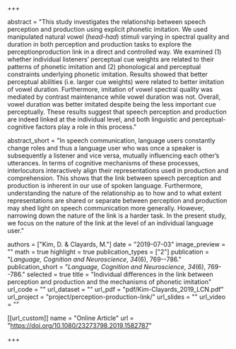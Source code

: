 +++

abstract = "This study investigates the relationship between speech perception and production using explicit phonetic imitation. We used manipulated natural vowel (*head-had*) stimuli varying in spectral quality and duration in both perception and production tasks to explore the perceptionproduction link in a direct and controlled way. We examined (1) whether individual listeners’ perceptual cue weights are related to their patterns of phonetic imitation and (2) phonological and perceptual constraints underlying phonetic imitation. Results showed that better perceptual abilities (i.e. larger cue weights) were related to better imitation of vowel duration. Furthermore, imitation of vowel spectral quality was mediated by contrast maintenance while vowel duration was not. Overall, vowel duration was better imitated despite being the less important cue perceptually. These results suggest that speech perception and production are indeed linked at the individual level, and both linguistic and perceptual-cognitive factors play a role in this process."

abstract_short = "In speech communication, language users constantly change roles and thus a language user who was once a speaker is subsequently a listener and vice versa, mutually influencing each other’s utterances. In terms of cognitive mechanisms of these processes, interlocutors interactively align their representations used in production and comprehension. This shows that the link between speech perception and production is inherent in our use of spoken language. Furthermore, understanding the nature of the relationship as to how and to what extent representations are shared or separate between perception and production may shed light on speech communication more generally. However, narrowing down the nature of the link is a harder task. In the present study, we focus on the nature of the link at the level of an individual language user."

authors = ["Kim, D. & Clayards, M."]
date = "2019-07-03"
image_preview = ""
math = true
highlight = true
publication_types = ["2"]
publication = "*Language, Cognition and Neuroscience*, *34*(6), 769--786."
publication_short = "*Language, Cognition and Neuroscience*, *34*(6), 769--786."
selected = true
title = "Individual differences in the link between perception and production and the mechanisms of phonetic imitation"
url_code = ""
url_dataset = ""
url_pdf = "pdf/Kim-Clayards_2019_LCN.pdf"
url_project = "project/perception-production-link/"
url_slides = ""
url_video = ""

[[url_custom]]
name = "Online Article"
url = "https://doi.org/10.1080/23273798.2019.1582787"

+++
